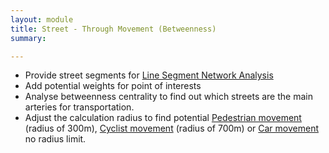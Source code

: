 ```yaml
---
layout: module
title: Street - Through Movement (Betweenness)
summary: 

---
```


* Provide street segments for [Line Segment Network Analysis]()
* Add potential weights for point of interests
* Analyse betweenness centrality to find out which streets are the main arteries for transportation.
* Adjust the calculation radius to find potential [Pedestrian movement]() (radius of 300m), [Cyclist movement]() (radius of 700m) or [Car movement]() no radius limit.

